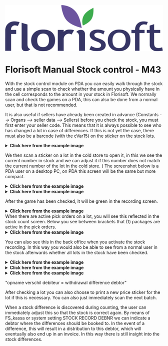 <img src="../../fslogo.png"/>

# Florisoft Manual Stock control - M43

With the stock control module on PDA you can easily walk through the stock and use a simple scan to check whether the amount you physically have in the cell corresponds to the amount in your stock in Florisoft.
We normally scan and check the games on a PDA, this can also be done from a normal user, but that is not recommended.
 
It is also useful if sellers have already been created in advance (Constants --> Organs --> seller data --> Sellers) before you check the stock, you must first enter your seller code. This means that it is always possible to see who has changed a lot in case of differences.
If this is not yet the case, there must also be a barcode (with the cVar15) on the sticker on the stock lots.
<details><summary><b>Click here from the example image</b></summary><img src=".stockcontrol/.media/foto1.png" ></details>
 
We then scan a sticker on a lot in the cold store to open it, in this we see the current number in stock and we can adjust it if this number does not match the current number of the lot in the cold store. ( The screenshot below is a PDA user on a desktop PC, on PDA this screen will be the same but more compact.

<details><summary><b>Click here from the example image</b></summary><img src=".stockcontrol/.media/foto2.png" ></details>
<details><summary><b>Click here from the example image</b></summary><img src=".stockcontrol/.media/foto3.png" ></details>

After the game has been checked, it will be green in the recording screen.
<details><summary><b>Click here from the example image</b></summary><img src=".stockcontrol/.media/foto4.png" ></details> 
When there are active pick orders on a lot, you will see this reflected in the stock count screen.
Below you see between brackets that (1) packages are active in the pick orders.
<details><summary><b>Click here from the example image</b></summary><img src=".stockcontrol/.media/foto5.png" ></details>
 
You can also see this in the back office when you activate the stock recording. In this way you would also be able to see from a normal user in the stock afterwards whether all lots in the stock have been checked.

<details><summary><b>Click here from the example image</b></summary><img src=".stockcontrol/.media/foto6.png" ></details>

<details><summary><b>Click here from the example image</b></summary><img src=".stockcontrol/.media/foto7.png" ></details>

<details><summary><b>Click here from the example image</b></summary><img src=".stockcontrol/.media/foto8.png" ></details>

"opname verschil debiteur = withdrawal difference debtor"

After checking a lot you can also choose to print a new price sticker for the lot if this is necessary. You can also just immediately scan the next batch.
 
When a stock difference is discovered during counting, the user can immediately adjust this so that the stock is correct again. By means of FS_kassa or system setting STOCK RECORD DEBNR we can indicate a debtor where the differences should be booked to. In the event of a difference, this will result in a distribution to this debtor, which will eventually also end up in an invoice. In this way there is still insight into the stock differences.